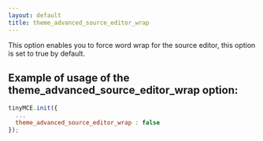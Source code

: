 ```yaml
---
layout: default
title: theme_advanced_source_editor_wrap
---
```


This option enables you to force word wrap for the source editor, this option is set to true by default.

## Example of usage of the theme_advanced_source_editor_wrap option:

```js
tinyMCE.init({
  ...
  theme_advanced_source_editor_wrap : false
});
```
